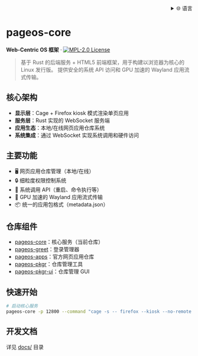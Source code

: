 <div align="right" >
  <details>
    <summary >🌐 语言</summary>
    <div>
      <div align="right">
        <p><a href="README.en.md">English</a></p>
        <p><a href="#">简体中文</a></p>
      </div>
    </div>
  </details>
</div>

# pageos-core

**Web-Centric OS 框架** · [![MPL-2.0 License](https://img.shields.io/badge/License-MPL_2.0-brightgreen.svg)](https://opensource.org/licenses/MPL-2.0)

> 基于 Rust 的后端服务 + HTML5 前端框架，用于构建以浏览器为核心的 Linux 发行版。
> 提供安全的系统 API 访问和 GPU 加速的 Wayland 应用流式传输。

## 核心架构

- **显示层**：Cage + Firefox kiosk 模式渲染单页应用
- **服务层**：Rust 实现的 WebSocket 服务端
- **应用生态**：本地/在线网页应用仓库系统
- **系统集成**：通过 WebSocket 实现系统调用和硬件访问

## 主要功能

- 🖥️ 网页应用仓库管理（本地/在线）
- 🔒 细粒度权限控制系统
- 🔌 系统调用 API（重启、命令执行等）
- 🚀 GPU 加速的 Wayland 应用流式传输
- 📦 统一的应用包格式（metadata.json）

## 仓库组件

- [pageos-core](https://github.com/swaybien/pageos-core)：核心服务（当前仓库）
- [pageos-greet](https://github.com/swaybien/pageos-greet)：登录管理器
- [pageos-apps](https://github.com/swaybien/pageos-apps)：官方网页应用仓库
- [pageos-pkgr](https://github.com/swaybien/pageos-pkgr)：仓库管理工具
- [pageos-pkgr-ui](https://github.com/swaybien/pageos-pkgr-ui)：仓库管理 GUI

## 快速开始

```bash
# 启动核心服务
pageos-core -p 12800 --command "cage -s -- firefox --kiosk --no-remote http://127.0.0.1:12800"
```

## 开发文档

详见 [docs/](docs/) 目录
